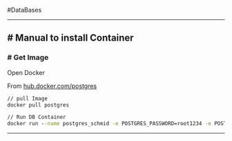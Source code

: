 #DataBases 

---
## # Manual to install Container
### # Get Image

Open Docker

From [hub.docker.com/postgres](https://hub.docker.com/_/postgres)

```cmd
// pull Image
docker pull postgres

// Run DB Container
docker run --name postgres_schmid -e POSTGRES_PASSWORD=root1234 -e POSTGRES_USER=SCHMID -e POSTGRES_DB=persondb -p 5432:5432 -d postgres
```

---

